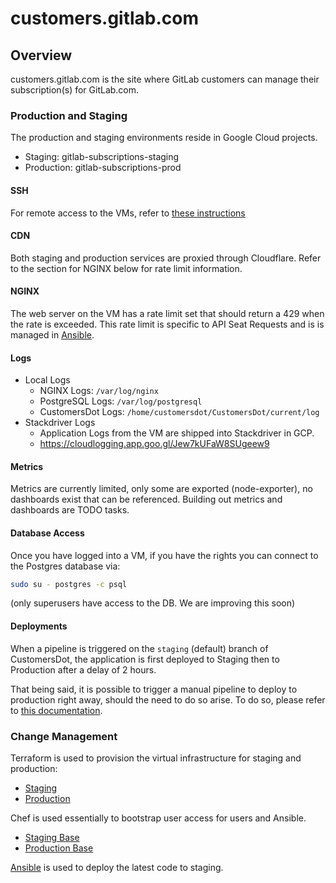 # customers.gitlab.com

## Overview
customers.gitlab.com is the site where GitLab customers can manage
their subscription(s) for GitLab.com.

### Production and Staging
The production and staging environments reside in Google Cloud projects.
* Staging: gitlab-subscriptions-staging
* Production: gitlab-subscriptions-prod

#### SSH
For remote access to the VMs, refer to
[these instructions](https://gitlab.com/gitlab-org/customers-gitlab-com/-/blob/staging/doc/testing/staging.md#ssh-config)

#### CDN
Both staging and production services are proxied through Cloudflare. Refer to
the section for NGINX below for rate limit information.

#### NGINX
The web server on the VM has a rate limit set that should return a 429
when the rate is exceeded. This rate limit is specific to API Seat Requests
and is is managed in
[Ansible](https://gitlab.com/gitlab-com/gl-infra/customersdot-ansible).

#### Logs
* Local Logs
  - NGINX Logs: `/var/log/nginx`
  - PostgreSQL Logs: `/var/log/postgresql`
  - CustomersDot Logs: `/home/customersdot/CustomersDot/current/log`
* Stackdriver Logs
  - Application Logs from the VM are shipped into Stackdriver in GCP.
  - https://cloudlogging.app.goo.gl/Jew7kUFaW8SUgeew9

#### Metrics
Metrics are currently limited, only some are exported (node-exporter),
no dashboards exist that can be referenced. Building out metrics and dashboards
are TODO tasks.

#### Database Access
Once you have logged into a VM, if you have the rights you can connect to the
Postgres database via:
```bash
sudo su - postgres -c psql
```

(only superusers have access to the DB. We are improving this soon)

#### Deployments

When a pipeline is triggered on the `staging` (default) branch of CustomersDot,
the application is first deployed to Staging then to Production after a delay of
2 hours.

That being said, it is possible to trigger a manual pipeline to deploy to
production right away, should the need to do so arise. To do so, please refer to
[this documentation](https://gitlab.com/gitlab-com/gl-infra/customersdot-ansible/-/blob/master/doc/readme.md#manual-deployment-to-production).

### Change Management
Terraform is used to provision the virtual infrastructure for staging and
production:
* [Staging](https://ops.gitlab.net/gitlab-com/gl-infra/config-mgmt/-/tree/master/environments/stgsub)
* [Production](https://ops.gitlab.net/gitlab-com/gl-infra/config-mgmt/-/tree/master/environments/prdsub)

Chef is used essentially to bootstrap user access for users and Ansible.
* [Staging Base](https://gitlab.com/gitlab-com/gl-infra/chef-repo/-/blob/master/roles/stgsub-base.json)
* [Production Base](https://gitlab.com/gitlab-com/gl-infra/chef-repo/-/blob/master/roles/prdsub-base.json)

[Ansible](https://gitlab.com/gitlab-com/gl-infra/customersdot-ansible)
is used to deploy the latest code to staging.
